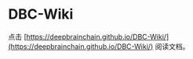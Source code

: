 # DBC-Wiki


点击 [https://deepbrainchain.github.io/DBC-Wiki/](https://deepbrainchain.github.io/DBC-Wiki/) 阅读文档。
